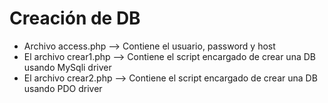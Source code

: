# Creación de DB

- Archivo access.php --> Contiene el usuario, password y host
- El archivo crear1.php --> Contiene el script encargado de crear una DB usando MySqli driver
- El archivo crear2.php --> Contiene el script encargado de crear una DB usando PDO driver